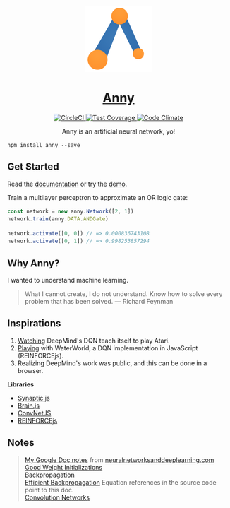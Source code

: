 <p align="center">
  <a href="http://dev-coop.github.io/anny/">
    <img height="150" width="150" src="https://raw.githubusercontent.com/dev-coop/anny/master/logo.png">
  </a>
</p>

<h1 align="center">
  <a href="http://dev-coop.github.io/anny">Anny</a>
</h1>

<p align="center">
  <a href="https://circleci.com/gh/dev-coop/anny">
    <img src="https://img.shields.io/circleci/project/dev-coop/anny/master.svg?style=flat-square" alt="CircleCI"/>
  </a>
  <a href="https://codeclimate.com/github/dev-coop/anny/coverage">
    <img src="https://img.shields.io/codeclimate/coverage/github/dev-coop/anny.svg?style=flat-square" alt="Test Coverage"/>
  </a>
  <a href="https://codeclimate.com/github/dev-coop/anny">
    <img src="https://img.shields.io/codeclimate/github/dev-coop/anny.svg?style=flat-square" alt="Code Climate"/>
  </a>
</p>

<p align="center">
  Anny is an artificial neural network, yo!
</p>


```
npm install anny --save
```

## Get Started

Read the [documentation](http://dev-coop.github.io/anny/docs)
or try the [demo](http://dev-coop.github.io/anny).

Train a multilayer perceptron to approximate an OR logic gate:

```js
const network = new anny.Network([2, 1])
network.train(anny.DATA.ANDGate)

network.activate([0, 0]) // => 0.000836743108
network.activate([0, 1]) // => 0.998253857294
```

## Why Anny?

I wanted to understand machine learning.

>What I cannot create, I do not understand. Know how to solve every problem that has been solved.
>&mdash; Richard Feynman

## Inspirations

1. [Watching](https://www.youtube.com/watch?v=EfGD2qveGdQ) DeepMind's DQN teach 
itself to play Atari.
2. [Playing](http://cs.stanford.edu/people/karpathy/reinforcejs/waterworld.html) 
with WaterWorld, a DQN implementation in JavaScript (REINFORCEjs).
3. Realizing DeepMind's work was public, and this can be done in a browser.

**Libraries**

- [Synaptic.js](https://github.com/cazala/synaptic)
- [Brain.js](https://github.com/cazala/synaptic)
- [ConvNetJS](https://github.com/karpathy/convnetjs)
- [REINFORCEjs](https://github.com/karpathy/reinforcejs)

## Notes

>[My Google Doc notes](https://docs.google.com/document/d/1h-G9qqp-xC_ykq-weEIjtk0IvXdmij3tCDRfP75BJUg) from [neuralnetworksanddeeplearning.com](http://neuralnetworksanddeeplearning.com/)  
>[Good Weight Initializations](https://plus.google.com/+SoumithChintala/posts/RZfdrRQWL6u)  
>[Backpropagation](http://page.mi.fu-berlin.de/rojas/neural/chapter/K7.pdf)  
>[Efficient Backpropagation](http://yann.lecun.com/exdb/publis/pdf/lecun-98b.pdf) Equation references in the source code point to this doc.  
>[Convolution Networks](http://andrew.gibiansky.com/blog/machine-learning/convolutional-neural-networks/)  
